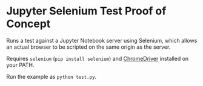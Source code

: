 # Jupyter Selenium Test Proof of Concept

Runs a test against a Jupyter Notebook server using Selenium,
which allows an actual browser to be scripted on the same origin
as the server.

Requires `selenium` (`pip install selenium`) and [ChromeDriver](https://sites.google.com/a/chromium.org/chromedriver/) installed on your PATH.

Run the example as `python test.py`.
